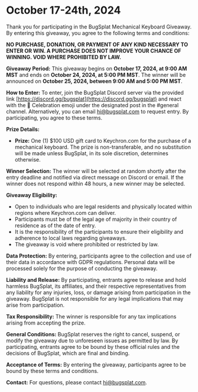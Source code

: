 # October 17-24th, 2024

Thank you for participating in the BugSplat Mechanical Keyboard Giveaway. By entering this giveaway, you agree to the following terms and conditions:

**NO PURCHASE, DONATION, OR PAYMENT OF ANY KIND NECESSARY TO ENTER OR WIN. A PURCHASE DOES NOT IMPROVE YOUR CHANCE OF WINNING. VOID WHERE PROHIBITED BY LAW.**

**Giveaway Period:** This giveaway begins on **October 17, 2024, at 9:00 AM MST** and ends on **October 24, 2024, at 5:00 PM MST**. The winner will be announced on **October 25, 2024, between 9:00 AM and 5:00 PM MST**.

**How to Enter:** To enter, join the BugSplat Discord server via the provided link [https://discord.gg/bugsplat](https://discord.gg/bugsplat) and react with the 🎉 Celebration emoji under the designated post in the #general channel. Alternatively, you can email hi@bugsplat.com to request entry. By participating, you agree to these terms.

**Prize Details:**

* **Prize:** One (1) $100 USD gift card to Keychron.com for the purchase of a mechanical keyboard. The prize is non-transferable, and no substitution will be made unless BugSplat, in its sole discretion, determines otherwise.

**Winner Selection:** The winner will be selected at random shortly after the entry deadline and notified via direct message on Discord or email. If the winner does not respond within 48 hours, a new winner may be selected.

**Giveaway Eligibility:**

* Open to individuals who are legal residents and physically located within regions where Keychron.com can deliver.
* Participants must be of the legal age of majority in their country of residence as of the date of entry.
* It is the responsibility of the participants to ensure their eligibility and adherence to local laws regarding giveaways.
* The giveaway is void where prohibited or restricted by law.

**Data Protection:** By entering, participants agree to the collection and use of their data in accordance with GDPR regulations. Personal data will be processed solely for the purpose of conducting the giveaway.

**Liability and Release:** By participating, entrants agree to release and hold harmless BugSplat, its affiliates, and their respective representatives from any liability for any injuries, loss, or damage arising from participation in the giveaway. BugSplat is not responsible for any legal implications that may arise from participation.

**Tax Responsibility:** The winner is responsible for any tax implications arising from accepting the prize.

**General Conditions:** BugSplat reserves the right to cancel, suspend, or modify the giveaway due to unforeseen issues as permitted by law. By participating, entrants agree to be bound by these official rules and the decisions of BugSplat, which are final and binding.

**Acceptance of Terms:** By entering the giveaway, participants agree to be bound by these terms and conditions.

**Contact:** For questions, please contact hi@bugsplat.com.
